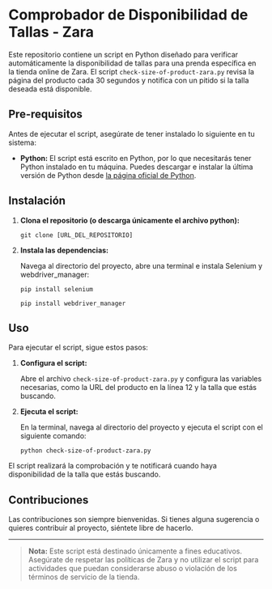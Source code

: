 # Comprobador de Disponibilidad de Tallas - Zara

Este repositorio contiene un script en Python diseñado para verificar automáticamente la disponibilidad de tallas para una prenda específica en la tienda online de Zara. El script `check-size-of-product-zara.py` revisa la página del producto cada 30 segundos y notifica con un pitido si la talla deseada está disponible.

## Pre-requisitos

Antes de ejecutar el script, asegúrate de tener instalado lo siguiente en tu sistema:

- **Python:** El script está escrito en Python, por lo que necesitarás tener Python instalado en tu máquina. Puedes descargar e instalar la última versión de Python desde [la página oficial de Python](https://www.python.org/downloads/).


## Instalación

1. **Clona el repositorio (o descarga únicamente el archivo python):**

    ```
    git clone [URL_DEL_REPOSITORIO]
    ```

2. **Instala las dependencias:**

    Navega al directorio del proyecto, abre una terminal e instala Selenium y webdriver_manager:

    ```
    pip install selenium
    ```
    ```
    pip install webdriver_manager
    ```

## Uso

Para ejecutar el script, sigue estos pasos:

1. **Configura el script:**

    Abre el archivo `check-size-of-product-zara.py` y configura las variables necesarias, como la URL del producto en la línea 12 y la talla que estás buscando.

2. **Ejecuta el script:**

    En la terminal, navega al directorio del proyecto y ejecuta el script con el siguiente comando:

    ```
    python check-size-of-product-zara.py
    ```

El script realizará la comprobación y te notificará cuando haya disponibilidad de la talla que estás buscando.

## Contribuciones

Las contribuciones son siempre bienvenidas. Si tienes alguna sugerencia o quieres contribuir al proyecto, siéntete libre de hacerlo.


---
> **Nota:** Este script está destinado únicamente a fines educativos. Asegúrate de respetar las políticas de Zara y no utilizar el script para actividades que puedan considerarse abuso o violación de los términos de servicio de la tienda.
